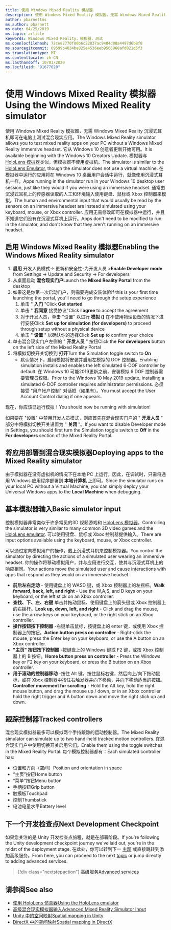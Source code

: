 ```yaml
---
title: 使用 Windows Mixed Reality 模拟器
description: 使用 Windows Mixed Reality 模拟器，无需 Windows Mixed Reality 沉浸式耳机即可在电脑上测试混合现实应用。
author: pbarnettms
ms.author: pbarnett
ms.date: 04/25/2019
ms.topic: article
keywords: Windows Mixed Reality，模拟器，测试
ms.openlocfilehash: 72ce82770f80b6c22837ac9484d88a4497d6b8f8
ms.sourcegitcommit: 09599b4034be825e4536eeb9566968afd021d5f3
ms.translationtype: MT
ms.contentlocale: zh-CN
ms.lasthandoff: 10/03/2020
ms.locfileid: "91677020"
---
```

# <a name="using-the-windows-mixed-reality-simulator"></a><span data-ttu-id="2076b-104">使用 Windows Mixed Reality 模拟器</span><span class="sxs-lookup"><span data-stu-id="2076b-104">Using the Windows Mixed Reality simulator</span></span>

<span data-ttu-id="2076b-105">使用 Windows Mixed Reality 模拟器，无需 Windows Mixed Reality 沉浸式耳机即可在电脑上测试混合现实应用。</span><span class="sxs-lookup"><span data-stu-id="2076b-105">The Windows Mixed Reality simulator allows you to test mixed reality apps on your PC without a Windows Mixed Reality immersive headset.</span></span> <span data-ttu-id="2076b-106">它从 Windows 10 创意者更新开始可用。</span><span class="sxs-lookup"><span data-stu-id="2076b-106">It is available beginning with the Windows 10 Creators Update.</span></span> <span data-ttu-id="2076b-107">模拟器与 [HoloLens 模拟器](using-the-hololens-emulator.md)类似，但模拟器不使用虚拟机。</span><span class="sxs-lookup"><span data-stu-id="2076b-107">The simulator is similar to the [HoloLens Emulator](using-the-hololens-emulator.md), though the simulator does not use a virtual machine.</span></span> <span data-ttu-id="2076b-108">在模拟器中运行的应用将在 Windows 10 桌面用户会话中运行，就像使用沉浸式耳机一样。</span><span class="sxs-lookup"><span data-stu-id="2076b-108">Apps running in the simulator run in your Windows 10 desktop user session, just like they would if you were using an immersive headset.</span></span> <span data-ttu-id="2076b-109">通常由沉浸式耳机上的传感器读取的人工和环境输入使用键盘、鼠标或 Xbox 控制器来模拟。</span><span class="sxs-lookup"><span data-stu-id="2076b-109">The human and environmental input that would usually be read by the sensors on an immersive headset are instead simulated using your keyboard, mouse, or Xbox controller.</span></span> <span data-ttu-id="2076b-110">应用无需修改即可在模拟器中运行，并且不知道它们没有在沉浸式耳机上运行。</span><span class="sxs-lookup"><span data-stu-id="2076b-110">Apps don't need to be modified to run in the simulator, and don't know that they aren't running on an immersive headset.</span></span>

## <a name="enabling-the-windows-mixed-reality-simulator"></a><span data-ttu-id="2076b-111">启用 Windows Mixed Reality 模拟器</span><span class="sxs-lookup"><span data-stu-id="2076b-111">Enabling the Windows Mixed Reality simulator</span></span>

1. <span data-ttu-id="2076b-112">**启用** 开发人员模式-> 更新和安全性-为开发人员 ></span><span class="sxs-lookup"><span data-stu-id="2076b-112">**Enable Developer mode** from Settings -> Update and Security -> For developers</span></span>
2. <span data-ttu-id="2076b-113">从桌面启动 **混合现实门户**</span><span class="sxs-lookup"><span data-stu-id="2076b-113">Launch the **Mixed Reality Portal** from the desktop</span></span>
3. <span data-ttu-id="2076b-114">如果这是你第一次启动门户，则需要完成安装体验</span><span class="sxs-lookup"><span data-stu-id="2076b-114">If this is your first time launching the portal, you'll need to go through the setup experience</span></span>
   1. <span data-ttu-id="2076b-115">单击 " **入门** "</span><span class="sxs-lookup"><span data-stu-id="2076b-115">Click **Get started**</span></span>
   2. <span data-ttu-id="2076b-116">单击 " **我同意** 接受协议"</span><span class="sxs-lookup"><span data-stu-id="2076b-116">Click **I agree** to accept the agreement</span></span>
   3. <span data-ttu-id="2076b-117">对于开发人员，单击 "设置" 以进行 **模拟 ()** 在不使用物理设备的情况下进行安装</span><span class="sxs-lookup"><span data-stu-id="2076b-117">Click **Set up for simulation (for developers)** to proceed through setup without a physical device</span></span>
   4. <span data-ttu-id="2076b-118">单击 " **设置** " 以确认你的选择</span><span class="sxs-lookup"><span data-stu-id="2076b-118">Click **Set up** to confirm your choice</span></span>
4. <span data-ttu-id="2076b-119">单击混合现实门户左侧的 " **开发人员** " 按钮</span><span class="sxs-lookup"><span data-stu-id="2076b-119">Click the **For developers** button on the left side of the Mixed Reality Portal</span></span>
5. <span data-ttu-id="2076b-120">将模拟切换开关切换到 **打开**</span><span class="sxs-lookup"><span data-stu-id="2076b-120">Turn the Simulation toggle switch to **On**</span></span>
   * <span data-ttu-id="2076b-121">默认情况下，启用模拟将安装并启用左模拟的 DOF 控制器。</span><span class="sxs-lookup"><span data-stu-id="2076b-121">Enabling simulation installs and enables the left simulated 6-DOF controller by default.</span></span>  <span data-ttu-id="2076b-122">在 Windows 10 可能2019更新之前，安装模拟 6 DOF 控制器需要管理员权限。</span><span class="sxs-lookup"><span data-stu-id="2076b-122">Prior to the Windows 10 May 2019 update, installing a simulated 6-DOF controller requires administrator permissions.</span></span>  <span data-ttu-id="2076b-123">必须接受 "用户帐户控制" 对话框（如果有）。</span><span class="sxs-lookup"><span data-stu-id="2076b-123">You must accept the User Account Control dialog if one appears.</span></span>

<span data-ttu-id="2076b-124">现在，你应该已运行模拟！</span><span class="sxs-lookup"><span data-stu-id="2076b-124">You should now be running with simulation!</span></span>

<span data-ttu-id="2076b-125">如果要在 "设置" 中禁用开发人员模式，则应首先在混合现实门户的 " **开发人员** " 部分中将模拟切换开关设置为 " **关闭** "。</span><span class="sxs-lookup"><span data-stu-id="2076b-125">If you want to disable Developer mode in Settings, you should first turn the Simulation toggle switch to **Off** in the **For developers** section of the Mixed Reality Portal.</span></span>

## <a name="deploying-apps-to-the-mixed-reality-simulator"></a><span data-ttu-id="2076b-126">将应用部署到混合现实模拟器</span><span class="sxs-lookup"><span data-stu-id="2076b-126">Deploying apps to the Mixed Reality simulator</span></span>

<span data-ttu-id="2076b-127">由于模拟器在没有虚拟机的情况下在本地 PC 上运行，因此，在调试时，只需将通用 Windows 应用程序部署到 **本地计算机** 上即可。</span><span class="sxs-lookup"><span data-stu-id="2076b-127">Since the simulator runs on your local PC without a Virtual Machine, you can simply deploy your Universal Windows apps to the **Local Machine** when debugging.</span></span>

## <a name="basic-simulator-input"></a><span data-ttu-id="2076b-128">基本模拟器输入</span><span class="sxs-lookup"><span data-stu-id="2076b-128">Basic simulator input</span></span>

<span data-ttu-id="2076b-129">控制模拟器非常类似于许多常见的3D 视频游戏和 [HoloLens 模拟器](using-the-hololens-emulator.md)。</span><span class="sxs-lookup"><span data-stu-id="2076b-129">Controlling the simulator is very similar to many common 3D video games and the [HoloLens emulator](using-the-hololens-emulator.md).</span></span> <span data-ttu-id="2076b-130">可以使用键盘、鼠标或 Xbox 控制器提供输入。</span><span class="sxs-lookup"><span data-stu-id="2076b-130">There are input options available using the keyboard, mouse, or Xbox controller.</span></span>

<span data-ttu-id="2076b-131">可以通过定向模拟用户的操作，戴上沉浸式耳机来控制模拟器。</span><span class="sxs-lookup"><span data-stu-id="2076b-131">You control the simulator by directing the actions of a simulated user wearing an immersive headset.</span></span> <span data-ttu-id="2076b-132">你的操作将移动模拟用户，并与应用进行交互，使其与沉浸式耳机上的响应相同。</span><span class="sxs-lookup"><span data-stu-id="2076b-132">Your actions move the simulated user and cause interactions with apps that respond as they would on an immersive headset.</span></span>
* <span data-ttu-id="2076b-133">**前后左右走动** - 使用键盘上的 WASD 键，或 Xbox 控制器上的左摇杆。</span><span class="sxs-lookup"><span data-stu-id="2076b-133">**Walk forward, back, left, and right** - Use the W,A,S, and D keys on your keyboard, or the left stick on an Xbox controller.</span></span>
* <span data-ttu-id="2076b-134">**查找、下、左、右键** 单击并拖动鼠标、使用键盘上的箭头键或 Xbox 控制器上的右摇杆。</span><span class="sxs-lookup"><span data-stu-id="2076b-134">**Look up, down, left, and right** - Click and drag the mouse, use the arrow keys on your keyboard, or the right stick on an Xbox controller.</span></span>
* <span data-ttu-id="2076b-135">**操作按钮按下控制器** -右键单击鼠标，按键盘上的 enter 键，或使用 Xbox 控制器上的按钮。</span><span class="sxs-lookup"><span data-stu-id="2076b-135">**Action button press on controller** - Right-click the mouse, press the Enter key on your keyboard, or use the A button on an Xbox controller.</span></span>
* <span data-ttu-id="2076b-136">**"主页" 按钮按下控制器** -按键盘上的 Windows 键或 F2 键，或按 Xbox 控制器上的 B 按钮。</span><span class="sxs-lookup"><span data-stu-id="2076b-136">**Home button press on controller** - Press the Windows key or F2 key on your keyboard, or press the B button on an Xbox controller.</span></span>
* <span data-ttu-id="2076b-137">**用于滚动的控制器移动** -按住 Alt 键，按住鼠标右键，然后向上/向下拖动鼠标，或在 Xbox 控制器中按住右触发器并向下移动，并向下移动适当的按钮。</span><span class="sxs-lookup"><span data-stu-id="2076b-137">**Controller movement for scrolling** - Hold the Alt key, hold the right mouse button, and drag the mouse up / down, or in an Xbox controller hold the right trigger and A button down and move the right stick up and down.</span></span>

## <a name="tracked-controllers"></a><span data-ttu-id="2076b-138">跟踪控制器</span><span class="sxs-lookup"><span data-stu-id="2076b-138">Tracked controllers</span></span>

<span data-ttu-id="2076b-139">混合现实模拟器最多可以模拟两个手持跟踪的运动控制器。</span><span class="sxs-lookup"><span data-stu-id="2076b-139">The Mixed Reality simulator can simulate up to two hand-held tracked motion controllers.</span></span> <span data-ttu-id="2076b-140">在混合现实门户中使用切换开关启用它们。</span><span class="sxs-lookup"><span data-stu-id="2076b-140">Enable them using the toggle switches in the Mixed Reality Portal.</span></span> <span data-ttu-id="2076b-141">每个模拟控制器都有：</span><span class="sxs-lookup"><span data-stu-id="2076b-141">Each simulated controller has:</span></span>
* <span data-ttu-id="2076b-142">位置和方向（空间）</span><span class="sxs-lookup"><span data-stu-id="2076b-142">Position and orientation in space</span></span>
* <span data-ttu-id="2076b-143">“主页”按钮</span><span class="sxs-lookup"><span data-stu-id="2076b-143">Home button</span></span>
* <span data-ttu-id="2076b-144">“菜单”按钮</span><span class="sxs-lookup"><span data-stu-id="2076b-144">Menu button</span></span>
* <span data-ttu-id="2076b-145">手柄按钮</span><span class="sxs-lookup"><span data-stu-id="2076b-145">Grip button</span></span>
* <span data-ttu-id="2076b-146">触摸板</span><span class="sxs-lookup"><span data-stu-id="2076b-146">Touchpad</span></span>
* <span data-ttu-id="2076b-147">控制</span><span class="sxs-lookup"><span data-stu-id="2076b-147">Thumbstick</span></span>
* <span data-ttu-id="2076b-148">电池电量水平</span><span class="sxs-lookup"><span data-stu-id="2076b-148">Battery level</span></span>

## <a name="next-development-checkpoint"></a><span data-ttu-id="2076b-149">下一个开发检查点</span><span class="sxs-lookup"><span data-stu-id="2076b-149">Next Development Checkpoint</span></span>

<span data-ttu-id="2076b-150">如果您关注的是 Unity 开发检查点旅程，就是在部署阶段。</span><span class="sxs-lookup"><span data-stu-id="2076b-150">If you're following the Unity development checkpoint journey we've laid out, you're in the midst of the deployment stage.</span></span> <span data-ttu-id="2076b-151">在此处，你可以转到下一 [主题](../../develop/unity/unity-development-overview.md#4-deploying-to-a-device-or-emulator) 或直接跳转到添加高级服务。</span><span class="sxs-lookup"><span data-stu-id="2076b-151">From here, you can proceed to the next [topic](../../develop/unity/unity-development-overview.md#4-deploying-to-a-device-or-emulator) or jump directly to adding advanced services.</span></span>

> [!div class="nextstepaction"]
> [<span data-ttu-id="2076b-152">高级服务</span><span class="sxs-lookup"><span data-stu-id="2076b-152">Advanced services</span></span>](../../develop/unity/unity-development-overview.md#5-adding-services)


## <a name="see-also"></a><span data-ttu-id="2076b-153">请参阅</span><span class="sxs-lookup"><span data-stu-id="2076b-153">See also</span></span>
* [<span data-ttu-id="2076b-154">使用 HoloLens 仿真器</span><span class="sxs-lookup"><span data-stu-id="2076b-154">Using the HoloLens emulator</span></span>](using-the-hololens-emulator.md)
* [<span data-ttu-id="2076b-155">高级混合现实模拟器输入</span><span class="sxs-lookup"><span data-stu-id="2076b-155">Advanced Mixed Reality Simulator Input</span></span>](advanced-hololens-emulator-and-mixed-reality-simulator-input.md)
* [<span data-ttu-id="2076b-156">Unity 中的空间映射</span><span class="sxs-lookup"><span data-stu-id="2076b-156">Spatial mapping in Unity</span></span>](../../develop/unity/spatial-mapping-in-unity.md)
* [<span data-ttu-id="2076b-157">DirectX 中的空间映射</span><span class="sxs-lookup"><span data-stu-id="2076b-157">Spatial mapping in DirectX</span></span>](../../develop/native/spatial-mapping-in-directx.md)
